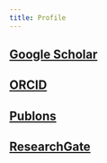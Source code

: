 ```yaml
---
title: Profile
---
```


## [Google Scholar](https://scholar.google.com/citations?user=x0LAK28AAAAJ&hl=en)

## [ORCID](https://orcid.org/my-orcid?orcid=0000-0003-0159-1968)

## [Publons](https://publons.com/researcher/3264477/lei-yu/)

## [ResearchGate](https://www.researchgate.net/profile/Lei-Yu-144)
